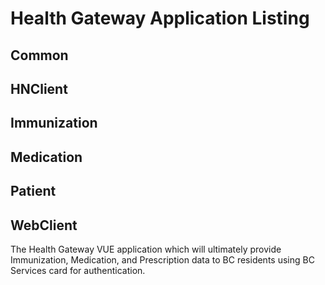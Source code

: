 # Health Gateway Application Listing 

## Common

## HNClient

## Immunization

## Medication

## Patient

## WebClient
The Health Gateway VUE application which will ultimately provide Immunization, Medication, and Prescription data to BC residents using BC Services card for authentication.

